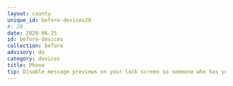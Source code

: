 ```yaml
---
layout: county 
unique_id: before-devices20
#: 20
date: 2020-06-25
id: before-devices
collection: before
advisory: do
category: devices
title: Phone
tip: Disable message previews on your lock screen so someone who has your phone can't read your chats.
---
```

